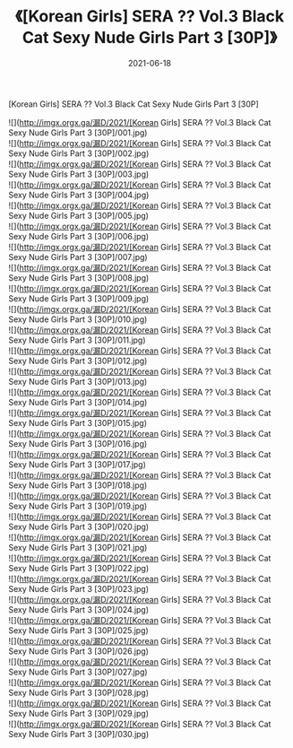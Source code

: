 ﻿---
layout: post
title:  《[Korean Girls] SERA ?? Vol.3 Black Cat Sexy Nude Girls Part 3 [30P]》
date:   2021-06-18
img: http://imgx.orgx.ga/漏D/2021/[Korean Girls] SERA ?? Vol.3 Black Cat Sexy Nude Girls Part 3 [30P]/000.jpg
categories: [美女, 清纯, 唯美]
---

[Korean Girls] SERA ?? Vol.3 Black Cat Sexy Nude Girls Part 3 [30P]

  ![](http://imgx.orgx.ga/漏D/2021/[Korean Girls] SERA ?? Vol.3 Black Cat Sexy Nude Girls Part 3 [30P]/001.jpg) <br> ![](http://imgx.orgx.ga/漏D/2021/[Korean Girls] SERA ?? Vol.3 Black Cat Sexy Nude Girls Part 3 [30P]/002.jpg) <br> ![](http://imgx.orgx.ga/漏D/2021/[Korean Girls] SERA ?? Vol.3 Black Cat Sexy Nude Girls Part 3 [30P]/003.jpg) <br> ![](http://imgx.orgx.ga/漏D/2021/[Korean Girls] SERA ?? Vol.3 Black Cat Sexy Nude Girls Part 3 [30P]/004.jpg) <br> ![](http://imgx.orgx.ga/漏D/2021/[Korean Girls] SERA ?? Vol.3 Black Cat Sexy Nude Girls Part 3 [30P]/005.jpg) <br> ![](http://imgx.orgx.ga/漏D/2021/[Korean Girls] SERA ?? Vol.3 Black Cat Sexy Nude Girls Part 3 [30P]/006.jpg) <br> ![](http://imgx.orgx.ga/漏D/2021/[Korean Girls] SERA ?? Vol.3 Black Cat Sexy Nude Girls Part 3 [30P]/007.jpg) <br> ![](http://imgx.orgx.ga/漏D/2021/[Korean Girls] SERA ?? Vol.3 Black Cat Sexy Nude Girls Part 3 [30P]/008.jpg) <br> ![](http://imgx.orgx.ga/漏D/2021/[Korean Girls] SERA ?? Vol.3 Black Cat Sexy Nude Girls Part 3 [30P]/009.jpg) <br> ![](http://imgx.orgx.ga/漏D/2021/[Korean Girls] SERA ?? Vol.3 Black Cat Sexy Nude Girls Part 3 [30P]/010.jpg) <br> ![](http://imgx.orgx.ga/漏D/2021/[Korean Girls] SERA ?? Vol.3 Black Cat Sexy Nude Girls Part 3 [30P]/011.jpg) <br> ![](http://imgx.orgx.ga/漏D/2021/[Korean Girls] SERA ?? Vol.3 Black Cat Sexy Nude Girls Part 3 [30P]/012.jpg) <br> ![](http://imgx.orgx.ga/漏D/2021/[Korean Girls] SERA ?? Vol.3 Black Cat Sexy Nude Girls Part 3 [30P]/013.jpg) <br> ![](http://imgx.orgx.ga/漏D/2021/[Korean Girls] SERA ?? Vol.3 Black Cat Sexy Nude Girls Part 3 [30P]/014.jpg) <br> ![](http://imgx.orgx.ga/漏D/2021/[Korean Girls] SERA ?? Vol.3 Black Cat Sexy Nude Girls Part 3 [30P]/015.jpg) <br> ![](http://imgx.orgx.ga/漏D/2021/[Korean Girls] SERA ?? Vol.3 Black Cat Sexy Nude Girls Part 3 [30P]/016.jpg) <br> ![](http://imgx.orgx.ga/漏D/2021/[Korean Girls] SERA ?? Vol.3 Black Cat Sexy Nude Girls Part 3 [30P]/017.jpg) <br> ![](http://imgx.orgx.ga/漏D/2021/[Korean Girls] SERA ?? Vol.3 Black Cat Sexy Nude Girls Part 3 [30P]/018.jpg) <br> ![](http://imgx.orgx.ga/漏D/2021/[Korean Girls] SERA ?? Vol.3 Black Cat Sexy Nude Girls Part 3 [30P]/019.jpg) <br> ![](http://imgx.orgx.ga/漏D/2021/[Korean Girls] SERA ?? Vol.3 Black Cat Sexy Nude Girls Part 3 [30P]/020.jpg) <br> ![](http://imgx.orgx.ga/漏D/2021/[Korean Girls] SERA ?? Vol.3 Black Cat Sexy Nude Girls Part 3 [30P]/021.jpg) <br> ![](http://imgx.orgx.ga/漏D/2021/[Korean Girls] SERA ?? Vol.3 Black Cat Sexy Nude Girls Part 3 [30P]/022.jpg) <br> ![](http://imgx.orgx.ga/漏D/2021/[Korean Girls] SERA ?? Vol.3 Black Cat Sexy Nude Girls Part 3 [30P]/023.jpg) <br> ![](http://imgx.orgx.ga/漏D/2021/[Korean Girls] SERA ?? Vol.3 Black Cat Sexy Nude Girls Part 3 [30P]/024.jpg) <br> ![](http://imgx.orgx.ga/漏D/2021/[Korean Girls] SERA ?? Vol.3 Black Cat Sexy Nude Girls Part 3 [30P]/025.jpg) <br> ![](http://imgx.orgx.ga/漏D/2021/[Korean Girls] SERA ?? Vol.3 Black Cat Sexy Nude Girls Part 3 [30P]/026.jpg) <br> ![](http://imgx.orgx.ga/漏D/2021/[Korean Girls] SERA ?? Vol.3 Black Cat Sexy Nude Girls Part 3 [30P]/027.jpg) <br> ![](http://imgx.orgx.ga/漏D/2021/[Korean Girls] SERA ?? Vol.3 Black Cat Sexy Nude Girls Part 3 [30P]/028.jpg) <br> ![](http://imgx.orgx.ga/漏D/2021/[Korean Girls] SERA ?? Vol.3 Black Cat Sexy Nude Girls Part 3 [30P]/029.jpg) <br> ![](http://imgx.orgx.ga/漏D/2021/[Korean Girls] SERA ?? Vol.3 Black Cat Sexy Nude Girls Part 3 [30P]/030.jpg) <br>